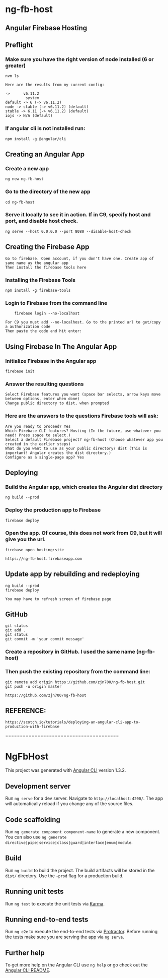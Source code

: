
# ng-fb-host
## Angular Firebase Hosting


## Preflight

### Make sure you have the right version of node installed (6 or greater)
    nvm ls
    
    Here are the results from my current config:
    
    ->      v6.11.2
             system
    default -> 6 (-> v6.11.2)
    node -> stable (-> v6.11.2) (default)
    stable -> 6.11 (-> v6.11.2) (default)
    iojs -> N/A (default)

### If angular cli is not installed run:
    npm install -g @angular/cli


## Creating an Angular App

### Create a new app
    ng new ng-fb-host

### Go to the directory of the new app
    cd ng-fb-host

### Serve it locally to see it in action. If in C9, specify host and port, and disable host check.
    ng serve --host 0.0.0.0 --port 8080 --disable-host-check


## Creating the Firebase App

    Go to firebase. Open account, if you don't have one. Create app of same name as the angular app
    Then install the firebase tools here

### Installing the Firebase Tools
    npm install -g firebase-tools


### Login to Firebase from the command line
        firebase login --no-localhost

    For C9 you must add --no-localhost. Go to the printed url to get/copy a authorization code
    Then paste the code and hit enter: 


## Using Firebase In The Angular App

### Initialize Firebase in the Angular app
    firebase init

### Answer the resulting questions
    Select Firebase features you want (space bar selects, arrow keys move between options, enter when done)
    Change public directory to dist, when prompted

### Here are the answers to the questions Firebase tools will ask:
    Are you ready to proceed? Yes
    Which Firebase CLI features? Hosting (In the future, use whatever you need! Press space to select.)
    Select a default Firebase project? ng-fb-host (Choose whatever app you created in the earlier steps)
    What do you want to use as your public directory? dist (This is important! Angular creates the dist directory.)
    Configure as a single-page app? Yes


## Deploying

### Build the Angular app, which creates the Angular dist directory
    ng build --prod


### Deploy the production app to Firebase
    firebase deploy

### Open the app. Of course, this does not work from C9, but it will give you the url.
    firebase open hosting:site

    https://ng-fb-host.firebaseapp.com


## Update app by rebuilding and redeploying
    ng build --prod
    firebase deploy

    You may have to refresh screen of firebase page


## GitHub
    git status
    git add .
    git status
    git commit -m 'your commit message'

### Create a repository in GitHub. I used the same name (ng-fb-host)

### Then push the existing repository from the command line:
    git remote add origin https://github.com/zjn700/ng-fb-host.git
    git push -u origin master

    https://github.com/zjn700/ng-fb-host


## REFERENCE:
    https://scotch.io/tutorials/deploying-an-angular-cli-app-to-production-with-firebase
    
    
=======================================

# NgFbHost

This project was generated with [Angular CLI](https://github.com/angular/angular-cli) version 1.3.2.

## Development server

Run `ng serve` for a dev server. Navigate to `http://localhost:4200/`. The app will automatically reload if you change any of the source files.

## Code scaffolding

Run `ng generate component component-name` to generate a new component. You can also use `ng generate directive|pipe|service|class|guard|interface|enum|module`.

## Build

Run `ng build` to build the project. The build artifacts will be stored in the `dist/` directory. Use the `-prod` flag for a production build.

## Running unit tests

Run `ng test` to execute the unit tests via [Karma](https://karma-runner.github.io).

## Running end-to-end tests

Run `ng e2e` to execute the end-to-end tests via [Protractor](http://www.protractortest.org/).
Before running the tests make sure you are serving the app via `ng serve`.

## Further help

To get more help on the Angular CLI use `ng help` or go check out the [Angular CLI README](https://github.com/angular/angular-cli/blob/master/README.md).

